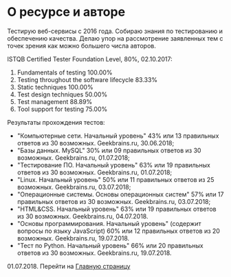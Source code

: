 # О ресурсе и авторе

Тестирую веб-сервисы с 2016 года. Собираю знания по тестированию и обеспечению качества. Делаю упор на рассмотрение заявленных тем с точек зрения как можно большего числа авторов.

ISTQB Certified Tester Foundation Level, 80%, 02.10.2017:
1. Fundamentals of testing 100.00%
2. Testing throughout the software lifecycle 83.33%
3. Static techniques 100.00%
4. Test design techniques 50.00%
5. Test management 88.89%
6. Tool support for testing 75.00%

Результаты прохождения тестов:
- "Компьютерные сети. Начальный уровень" 43% или 13 правильных ответов из 30 возможных. Geekbrains.ru, 30.06.2018;
- "Базы данных. MySQL" 30% или 09 правильных ответов из 30 возможных. Geekbrains.ru, 01.07.2018;
- "Тестирование ПО. Начальный уровень" 63% или 19 правильных ответов из 30 возможных. Geekbrains.ru, 01.07.2018;
- "Linux. Начальный уровень" 50% или 11 правильных ответов из 25 возможных. Geekbrains.ru, 03.07.2018;
- "Операционные системы. Основы операционных систем" 57% или 17 правильных ответов из 30 возможных. Geekbrains.ru, 03.07.2018;
- "HTML&CSS. Начальный уровень" 63% или 19 правильных ответов из 30 возможных. Geekbrains.ru, 04.07.2018.
- "Основы программирования. Начальный уровень" (содержит вопросы по языку JavaScript) 60% или 12 правильных ответов из 20 возможных. Geekbrains.ru, 19.07.2018.
- "Тест по Python. Начальный уровень" 66% или 20 правильных ответов из 30 возможных. Geekbrains.ru, 19.07.2018.

01.07.2018. Перейти на [Главную страницу](./)